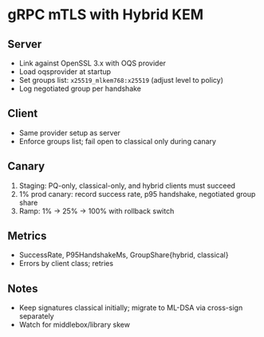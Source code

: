 # gRPC mTLS with Hybrid KEM

## Server
- Link against OpenSSL 3.x with OQS provider
- Load oqsprovider at startup
- Set groups list: `x25519_mlkem768:x25519` (adjust level to policy)
- Log negotiated group per handshake

## Client
- Same provider setup as server
- Enforce groups list; fail open to classical only during canary

## Canary
1) Staging: PQ-only, classical-only, and hybrid clients must succeed
2) 1% prod canary: record success rate, p95 handshake, negotiated group share
3) Ramp: 1% → 25% → 100% with rollback switch

## Metrics
- SuccessRate, P95HandshakeMs, GroupShare{hybrid, classical}
- Errors by client class; retries

## Notes
- Keep signatures classical initially; migrate to ML-DSA via cross-sign separately
- Watch for middlebox/library skew
